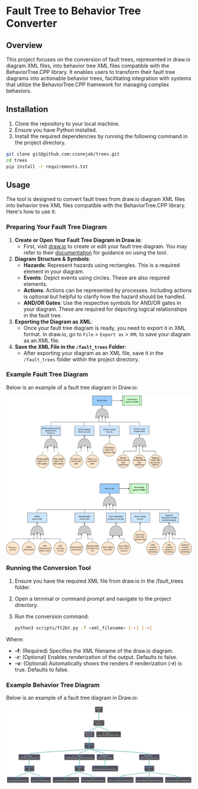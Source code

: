 # Fault Tree to Behavior Tree Converter

## Overview
This project focuses on the conversion of fault trees, represented in draw.io diagram XML files, into behavior tree XML files compatible with the BehaviorTree.CPP library. It enables users to transform their fault tree diagrams into actionable behavior trees, facilitating integration with systems that utilize the BehaviorTree.CPP framework for managing complex behaviors.

## Installation
1. Clone the repository to your local machine.
2. Ensure you have Python installed.
3. Install the required dependencies by running the following command in the project directory.
```bash
git clone git@github.com:cconejob/trees.git
cd trees
pip install -r requirements.txt
```

## Usage
The tool is designed to convert fault trees from draw.io diagram XML files into behavior tree XML files compatible with the BehaviorTree.CPP library. Here's how to use it:

### Preparing Your Fault Tree Diagram

1. **Create or Open Your Fault Tree Diagram in Draw.io**:
    * First, visit [draw.io](https://draw.io/) to create or edit your fault tree diagram. You may refer to their [documentation](https://www.drawio.com/doc/) for guidance on using the tool.
2. **Diagram Structure & Symbols**:
    * **Hazards**: Represent hazards using rectangles. This is a required element in your diagram.
    * **Events**: Depict events using circles. These are also required elements.
    * **Actions**: Actions can be represented by processes. Including actions is optional but helpful to clarify how the hazard should be handled.
    * **AND/OR Gates**: Use the respective symbols for AND/OR gates in your diagram. These are required for depicting logical relationships in the fault tree.
3. **Exporting the Diagram as XML**:
    * Once your fault tree diagram is ready, you need to export it in XML format. In draw.io, go to `File` > `Export as` > `XML` to save your diagram as an XML file.
4. **Save the XML File in the `/fault_trees` Folder**:
    * After exporting your diagram as an XML file, save it in the `/fault_trees` folder within the project directory.

### Example Fault Tree Diagram

Below is an example of a fault tree diagram in Draw.io:

![Fault Tree Example](fault_trees/example_3.png)

### Running the Conversion Tool

1. Ensure you have the required XML file from draw.io in the /fault_trees folder.
2. Open a terminal or command prompt and navigate to the project directory.
3. Run the conversion command:

    ```bash
    python3 scripts/ft2bt.py -f <xml_filename> [-r] [-v]
    ```

Where:

* **-f**: (Required) Specifies the XML filename of the draw.io diagram.
* **-r**: (Optional) Enables renderization of the output. Defaults to false.
* **-v**: (Optional) Automatically shows the renders if renderization (**-r**) is true. Defaults to false.

### Example Behavior Tree Diagram

Below is an example of a fault tree diagram in Draw.io:

![Behavior Tree Example](behavior_trees/render/BT_avcm.png)

